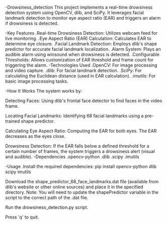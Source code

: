 -Drowsiness_detection
This project implements a real-time drowsiness detection system using OpenCV, dlib, and SciPy. It leverages facial landmark detection to monitor eye aspect ratio (EAR) and triggers an alarm if drowsiness is detected.

-Key Features
.Real-time Drowsiness Detection: Utilizes webcam feed for live monitoring.
.Eye Aspect Ratio (EAR) Calculation: Calculates EAR to determine eye closure.
.Facial Landmark Detection: Employs dlib's shape predictor for accurate facial landmark localization.
.Alarm System: Plays an audible alarm using winsound when drowsiness is detected.
.Configurable Thresholds: Allows customization of EAR threshold and frame count for triggering the alarm.
-Technologies Used
.OpenCV: For image processing and video capture.
.dlib: For facial landmark detection.
.SciPy: For calculating the Euclidean distance (used in EAR calculation).
.imutils: For basic image processing tasks.

-How It Works
The system works by:

Detecting Faces: Using dlib's frontal face detector to find faces in the video frame.

Locating Facial Landmarks: Identifying 68 facial landmarks using a pre-trained shape predictor.

Calculating Eye Aspect Ratio: Computing the EAR for both eyes. The EAR decreases as the eyes close.

Drowsiness Detection: If the EAR falls below a defined threshold for a certain number of frames, the system triggers a drowsiness alert (visual and audible).
-Dependencies
.opencv-python
.dlib
.scipy
.imutils

-Usage
.Install the required dependencies: pip install opencv-python dlib scipy imutils

Download the shape_predictor_68_face_landmarks.dat file (available from dlib's website or other online sources) and place it in the specified directory. Note: You will need to update the shapePredictor variable in the script to the correct path of the .dat file.

Run the drowsiness_detection.py script.

Press 'q' to quit.
